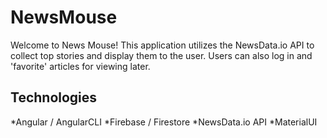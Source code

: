 # NewsMouse

Welcome to News Mouse! This application utilizes the NewsData.io API to collect top stories and display them to the user. Users can also log in and 'favorite' articles for viewing later.

## Technologies

*Angular / AngularCLI
*Firebase / Firestore
*NewsData.io API
*MaterialUI


